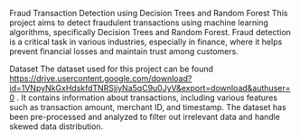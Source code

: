 Fraud Transaction Detection using Decision Trees and Random Forest
This project aims to detect fraudulent transactions using machine learning algorithms, specifically Decision Trees and Random Forest. Fraud detection is a critical task in various industries, especially in finance, where it helps prevent financial losses and maintain trust among customers.

Dataset
The dataset used for this project can be found https://drive.usercontent.google.com/download?id=1VNpyNkGxHdskfdTNRSjjyNa5qC9u0JyV&export=download&authuser=0 . It contains information about transactions, including various features such as transaction amount, merchant ID, and timestamp. The dataset has been pre-processed and analyzed to filter out irrelevant data and handle skewed data distribution.
